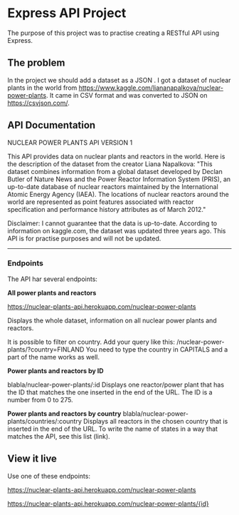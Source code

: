 # Express API Project

The purpose of this project was to practise creating a RESTful API using Express.



## The problem

In the project we should add a dataset as a JSON . I got a dataset of nuclear plants in the world from https://www.kaggle.com/liananapalkova/nuclear-power-plants. It came in CSV format and was converted to JSON on https://csvjson.com/. 

## API Documentation
NUCLEAR POWER PLANTS API VERSION 1

This API provides data on nuclear plants and reactors in the world. Here is the description of the dataset from the creator Liana Napalkova: "This dataset combines information from a global dataset developed by Declan Butler of Nature News and the Power Reactor Information System (PRIS), an up-to-date database of nuclear reactors maintained by the International Atomic Energy Agency (IAEA). The locations of nuclear reactors around the world are represented as point features associated with reactor specification and performance history attributes as of March 2012."

Disclaimer: I cannot guarantee that the data is up-to-date. According to information on kaggle.com, the dataset was updated three years ago. This API is for practise purposes and will not be updated.
_____________________________________________________________________________________________________

### Endpoints

The API har several endpoints:

**All power plants and reactors**

https://nuclear-plants-api.herokuapp.com/nuclear-power-plants 

Displays the whole dataset, information on all nuclear power plants and reactors. 

It is possible to filter on country. Add your query like this:
/nuclear-power-plants/?country=FINLAND
You need to type the country in CAPITALS and a part of the name works as well.

**Power plants and reactors by ID**

blabla/nuclear-power-plants/:id
Displays one reactor/power plant that has the ID that matches the one inserted in the end of the URL. The ID is a number from 0 to 275.

**Power plants and reactors by country**
blabla/nuclear-power-plants/countries/:country
Displays all reactors in the chosen country that is inserted in the end of the URL. To write the name of states in a way that matches the API, see this list (link).

## View it live

Use one of these endpoints:

https://nuclear-plants-api.herokuapp.com/nuclear-power-plants

https://nuclear-plants-api.herokuapp.com/nuclear-power-plants/{id}
